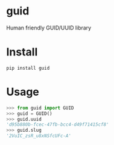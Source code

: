 # guid
Human friendly GUID/UUID library

# Install
`pip install guid`

# Usage
```python
>>> from guid import GUID
>>> guid = GUID()
>>> guid.uuid
'd95b880b-fcec-47fb-bcc4-d49f71415cf8'
>>> guid.slug
'2VuIC_zsR_u8xNSfcUFc-A'
```
